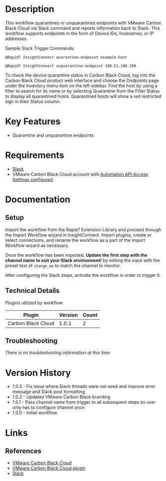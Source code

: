 # Description

This workflow quarantines or unquarantines endpoints with VMware Carbon Black Cloud via Slack command and reports information back to Slack.
This workflow supports endpoints in the form of Device IDs, hostnames, or IP addresses.

Sample Slack Trigger Commands:

`@Rapid7 InsightConnect quarantine-endpoint example-host`

`@Rapid7 InsightConnect unquarantine-endpoint 198.51.100.100`

To check the device quarantine status in Carbon Black Cloud, log into the Carbon Black Cloud product web interface and choose the Dndpoints page under the Inventory menu item on the left sidebar. 
Find the host by using a filter to search for its name or by selecting Quarantine from the Filter Status to display all quarantined hosts. Quarantined hosts will show a red restricted sign in their Status column.

# Key Features

* Quarantine and unquarantine endpoints

# Requirements

* [Slack](https://insightconnect.help.rapid7.com/docs/configure-slack-for-chatops)
* VMware Carbon Black Cloud account with [Automation API Access Settings configured](https://developer.carbonblack.com/reference/carbon-black-cloud/authentication/#creating-an-api-key)

# Documentation

## Setup

Import the workflow from the Rapid7 Extension Library and proceed through the Import Workflow wizard in InsightConnect. Import plugins, create or select connections, and rename the workflow as a part of the Import Workflow wizard as necessary.

Once the workflow has been imported, **Update the first step with the channel name to suit your Slack environment!** by editing the input with the preset text of `change_me` to match the channel to monitor.

After configuring the Slack steps, activate the workflow in order to trigger it.
 
## Technical Details

Plugins utilized by workflow:

|Plugin|Version|Count|
|----|----|--------|
|Carbon Black Cloud|1.0.1|2|


## Troubleshooting

_There is no troubleshooting information at this time_

# Version History

* 1.0.3 - Fix issue where Slack threads were not used and improve error message and Slack post formatting
* 1.0.2 - Updated VMware Carbon Black branding
* 1.0.1 - Pass channel name from trigger to all subsequent steps so user only has to configure channel once
* 1.0.0 - Initial workflow

# Links

## References

* [VMware Carbon Black Cloud](https://www.carbonblack.com/products/vmware-carbon-black-cloud)
* [VMware Carbon Black Cloud plugin](https://extensions.rapid7.com/extension/carbon_black_cloud)
* [Slack](https://slack.com)
